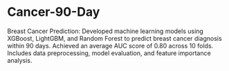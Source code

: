 # Cancer-90-Day
Breast Cancer Prediction: Developed machine learning models using XGBoost, LightGBM, and Random Forest to predict breast cancer diagnosis within 90 days. Achieved an average AUC score of 0.80 across 10 folds. Includes data preprocessing, model evaluation, and feature importance analysis. 
